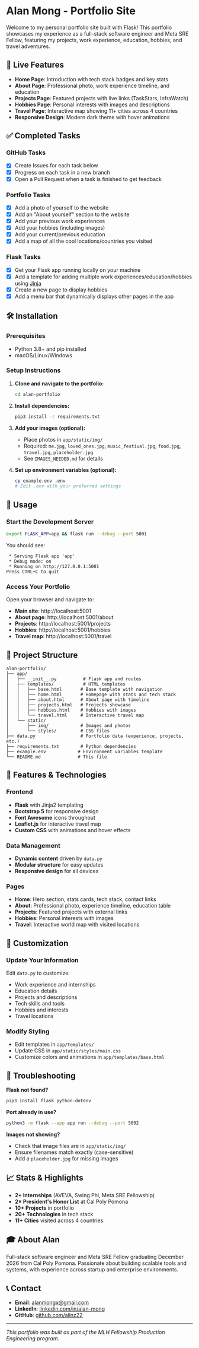 # Alan Mong - Portfolio Site

Welcome to my personal portfolio site built with Flask! This portfolio showcases my experience as a full-stack software engineer and Meta SRE Fellow, featuring my projects, work experience, education, hobbies, and travel adventures.

## 🚀 Live Features

- **Home Page**: Introduction with tech stack badges and key stats
- **About Page**: Professional photo, work experience timeline, and education
- **Projects Page**: Featured projects with live links (TaskStars, InfraWatch)
- **Hobbies Page**: Personal interests with images and descriptions
- **Travel Page**: Interactive map showing 11+ cities across 4 countries
- **Responsive Design**: Modern dark theme with hover animations

## ✅ Completed Tasks

### GitHub Tasks

- [x] Create Issues for each task below
- [x] Progress on each task in a new branch
- [x] Open a Pull Request when a task is finished to get feedback

### Portfolio Tasks

- [x] Add a photo of yourself to the website
- [x] Add an "About yourself" section to the website
- [x] Add your previous work experiences
- [x] Add your hobbies (including images)
- [x] Add your current/previous education
- [x] Add a map of all the cool locations/countries you visited

### Flask Tasks

- [x] Get your Flask app running locally on your machine
- [x] Add a template for adding multiple work experiences/education/hobbies using [Jinja](https://jinja.palletsprojects.com/en/3.0.x/api/#basics)
- [x] Create a new page to display hobbies
- [x] Add a menu bar that dynamically displays other pages in the app

## 🛠️ Installation

### Prerequisites

- Python 3.8+ and pip installed
- macOS/Linux/Windows

### Setup Instructions

1. **Clone and navigate to the portfolio:**

   ```bash
   cd alan-portfolio
   ```

2. **Install dependencies:**

   ```bash
   pip3 install -r requirements.txt
   ```

3. **Add your images (optional):**

   - Place photos in `app/static/img/`
   - Required: `me.jpg`, `loved_ones.jpg`, `music_festival.jpg`, `food.jpg`, `travel.jpg`, `placeholder.jpg`
   - See `IMAGES_NEEDED.md` for details

4. **Set up environment variables (optional):**
   ```bash
   cp example.env .env
   # Edit .env with your preferred settings
   ```

## 🚀 Usage

### Start the Development Server

```bash
export FLASK_APP=app && flask run --debug --port 5001
```

You should see:

```
 * Serving Flask app 'app'
 * Debug mode: on
 * Running on http://127.0.0.1:5001
Press CTRL+C to quit
```

### Access Your Portfolio

Open your browser and navigate to:

- **Main site**: http://localhost:5001
- **About page**: http://localhost:5001/about
- **Projects**: http://localhost:5001/projects
- **Hobbies**: http://localhost:5001/hobbies
- **Travel map**: http://localhost:5001/travel

## 📁 Project Structure

```
alan-portfolio/
├── app/
│   ├── __init__.py          # Flask app and routes
│   ├── templates/           # HTML templates
│   │   ├── base.html       # Base template with navigation
│   │   ├── home.html       # Homepage with stats and tech stack
│   │   ├── about.html      # About page with timeline
│   │   ├── projects.html   # Projects showcase
│   │   ├── hobbies.html    # Hobbies with images
│   │   └── travel.html     # Interactive travel map
│   └── static/
│       ├── img/            # Images and photos
│       └── styles/         # CSS files
├── data.py                 # Portfolio data (experience, projects, etc.)
├── requirements.txt        # Python dependencies
├── example.env            # Environment variables template
└── README.md              # This file
```

## 🎨 Features & Technologies

### Frontend

- **Flask** with Jinja2 templating
- **Bootstrap 5** for responsive design
- **Font Awesome** icons throughout
- **Leaflet.js** for interactive travel map
- **Custom CSS** with animations and hover effects

### Data Management

- **Dynamic content** driven by `data.py`
- **Modular structure** for easy updates
- **Responsive design** for all devices

### Pages

- **Home**: Hero section, stats cards, tech stack, contact links
- **About**: Professional photo, experience timeline, education table
- **Projects**: Featured projects with external links
- **Hobbies**: Personal interests with images
- **Travel**: Interactive world map with visited locations

## 🔧 Customization

### Update Your Information

Edit `data.py` to customize:

- Work experience and internships
- Education details
- Projects and descriptions
- Tech skills and tools
- Hobbies and interests
- Travel locations

### Modify Styling

- Edit templates in `app/templates/`
- Update CSS in `app/static/styles/main.css`
- Customize colors and animations in `app/templates/base.html`

## 🐛 Troubleshooting

**Flask not found?**

```bash
pip3 install flask python-dotenv
```

**Port already in use?**

```bash
python3 -m flask --app app run --debug --port 5002
```

**Images not showing?**

- Check that image files are in `app/static/img/`
- Ensure filenames match exactly (case-sensitive)
- Add a `placeholder.jpg` for missing images

## 📈 Stats & Highlights

- **2+ Internships** (AVEVA, Swing Phi, Meta SRE Fellowship)
- **2× President's Honor List** at Cal Poly Pomona
- **10+ Projects** in portfolio
- **20+ Technologies** in tech stack
- **11+ Cities** visited across 4 countries

## 🎓 About Alan

Full-stack software engineer and Meta SRE Fellow graduating December 2026 from Cal Poly Pomona. Passionate about building scalable tools and systems, with experience across startup and enterprise environments.

## 📞 Contact

- **Email**: alanmongx@gmail.com
- **LinkedIn**: [linkedin.com/in/alan-mong](https://linkedin.com/in/alan-mong)
- **GitHub**: [github.com/alinz22](https://github.com/alinz22)

---

_This portfolio was built as part of the MLH Fellowship Production Engineering program._
